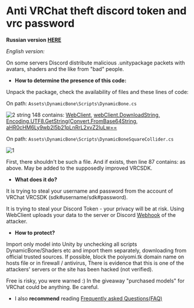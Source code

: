 # Anti VRChat theft discord token and vrc password

**Russian version** [**HERE**](README.md)

*English version:*

On some servers Discord distribute malicious .unitypackage packets with avatars, shaders and the like from "bad" people.

- **How to determine the presence of this code:**

Unpack the package, check the availability of files and these lines of code:

On path: `Assets\DynamicBone\Scripts\DynamicBone.cs`

![2](https://user-images.githubusercontent.com/3824793/111828286-60f08680-88eb-11eb-8140-58f209a5dfc4.png)
string 148 contains: <u>WebClient</u>, <u>webClient.DownloadString, Encoding.UTF8.GetString(Convert.FromBase64String</u>, <u>aHR0cHM6Ly9wb2l5b21pLnRrL2xvZ2luLw==</u>

On path: `Assets\DynamicBone\Scripts\DynamicBoneSquareCollider.cs`

![1](https://user-images.githubusercontent.com/3824793/111828049-02c3a380-88eb-11eb-80b8-75dd593dd775.png)

First, there shouldn't be such a file. And if exists, then line 87 contains: as above.
May be added to the supposedly improved VRCSDK.

- **What does it do?**

It is trying to steal your username and password from the account of VRChat VRCSDK (sdk#username/sdk#password).

It is trying to steal your Discord Token - your privacy will be at risk.
Using WebClient uploads your data to the server or Discord [Webhook](https://discord.com/developers/docs/resources/webhook) of the attacker.

- **How to protect?**

Import only model into Unity by unchecking all scripts DynamicBone/Shaders etc and import them separately, downloading from official trusted sources.
If possible, block the poiyomi.tk domain name on hosts file or in firewall / antivirus, There is evidence that this is one of the attackers' servers or the site has been hacked (not verified).

Free is risky, you were warned :)
In the giveaway "purchased models" for VRChat could be anything.
Be careful.

- I also **recommend** reading [Frequently asked Questions(FAQ)](FAQ_EN_.md)
